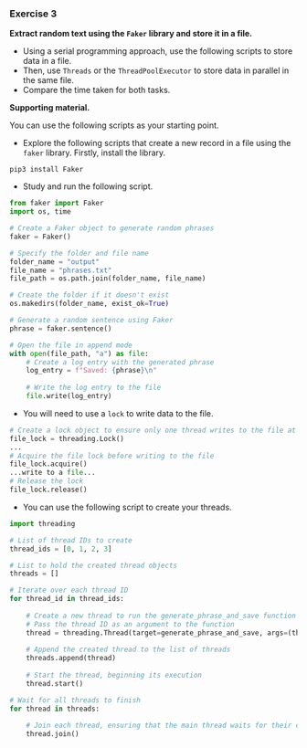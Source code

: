 ### Exercise 3

**Extract random text using the `Faker` library and store it in a file.** 

* Using a serial programming approach, use the following scripts to store data in a file.
* Then, use `Threads` or the  `ThreadPoolExecutor`  to store data in parallel in the same file.
* Compare the time taken for both tasks.

**Supporting material.**

You can use the following scripts as your starting point. 

* Explore the following scripts that create a new record in a file using the `faker` library. Firstly, install the library.

```
pip3 install Faker
```

* Study and run the following script.

```python
from faker import Faker
import os, time

# Create a Faker object to generate random phrases
faker = Faker()

# Specify the folder and file name
folder_name = "output"
file_name = "phrases.txt"
file_path = os.path.join(folder_name, file_name)

# Create the folder if it doesn't exist
os.makedirs(folder_name, exist_ok=True)

# Generate a random sentence using Faker
phrase = faker.sentence()

# Open the file in append mode
with open(file_path, "a") as file:
    # Create a log entry with the generated phrase
    log_entry = f"Saved: {phrase}\n"
    
    # Write the log entry to the file
    file.write(log_entry)

```

* You will need to use a `lock` to write data to the file.

```python
# Create a lock object to ensure only one thread writes to the file at a time
file_lock = threading.Lock()
...
# Acquire the file lock before writing to the file
file_lock.acquire()
...write to a file...
# Release the lock
file_lock.release()
```

* You can use the following script to create your threads.

```python
import threading

# List of thread IDs to create
thread_ids = [0, 1, 2, 3]

# List to hold the created thread objects
threads = []

# Iterate over each thread ID
for thread_id in thread_ids:
  
    # Create a new thread to run the generate_phrase_and_save function
    # Pass the thread ID as an argument to the function
    thread = threading.Thread(target=generate_phrase_and_save, args=(thread_id,))
    
    # Append the created thread to the list of threads
    threads.append(thread)
    
    # Start the thread, beginning its execution
    thread.start()

# Wait for all threads to finish
for thread in threads:
  
    # Join each thread, ensuring that the main thread waits for their completion
    thread.join()
```

